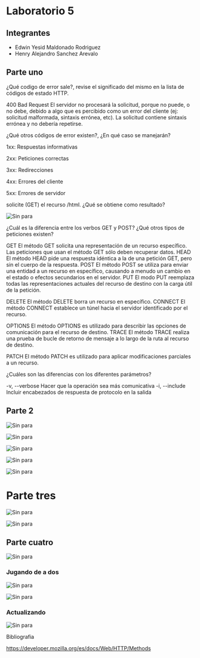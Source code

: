 # Laboratorio 5


## Integrantes
- Edwin Yesid Maldonado Rodriguez
- Henry Alejandro Sanchez Arevalo

## Parte uno

¿Qué codigo de error sale?, revise el significado del mismo en la lista de códigos de estado HTTP.

400 Bad Request
El servidor no procesará la solicitud, porque no puede, o no debe, debido a algo que es percibido como un error del cliente (ej: solicitud malformada, sintaxis errónea, etc). La solicitud contiene sintaxis errónea y no debería repetirse.

¿Qué otros códigos de error existen?, ¿En qué caso se manejarán?

1xx: Respuestas informativas

2xx: Peticiones correctas

3xx: Redirecciones

4xx: Errores del cliente

5xx: Errores de servidor

solicite (GET) el recurso /html. ¿Qué se obtiene como resultado?

![Sin para](https://i.ibb.co/Xz99RB0/Screenshot-from-2020-02-22-07-59-41-copy.png)

¿Cuál es la diferencia entre los verbos GET y POST? ¿Qué otros tipos de peticiones existen?

GET
El método GET  solicita una representación de un recurso específico. Las peticiones que usan el método GET sólo deben recuperar datos.
HEAD
El método HEAD pide una respuesta idéntica a la de una petición GET, pero sin el cuerpo de la respuesta.
POST
El método POST se utiliza para enviar una entidad a un recurso en específico, causando a menudo un cambio en el estado o efectos secundarios en el servidor.
PUT
El modo PUT reemplaza todas las representaciones actuales del recurso de destino con la carga útil de la petición.

DELETE
El método DELETE borra un recurso en específico.
CONNECT
El método CONNECT establece un túnel hacia el servidor identificado por el recurso.

OPTIONS
El método OPTIONS es utilizado para describir las opciones de comunicación para el recurso de destino.
TRACE
El método TRACE  realiza una prueba de bucle de retorno de mensaje a lo largo de la ruta al recurso de destino.

PATCH
El método PATCH  es utilizado para aplicar modificaciones parciales a un recurso.

¿Cuáles son las diferencias con los diferentes parámetros?

-v, --verbose Hacer que la operación sea más comunicativa
-i, --include Incluir encabezados de respuesta de protocolo en la salida

## Parte 2

![Sin para](https://i.ibb.co/n1BG59H/Screenshot-from-2020-02-22-08-34-47-copy.png)

![Sin para](https://i.ibb.co/NmLYdh1/Screenshot-from-2020-02-22-09-17-23-copy.png)

![Sin para](https://i.ibb.co/Jr0nrBS/Screenshot-from-2020-02-22-09-32-32-copy.png)

![Sin para](https://i.ibb.co/B2dncZD/Screenshot-from-2020-02-22-09-37-20-copy.png)

![Sin para](https://i.ibb.co/9ZFfpwS/Screenshot-from-2020-02-22-09-43-48-copy.png)

# Parte tres

![Sin para](https://i.ibb.co/LS3n3T3/Parametro-No-Numero.jpg)

![Sin para](https://i.ibb.co/zxrvQgr/Tabla.jpg)

## Parte cuatro

![Sin para](https://i.ibb.co/Hh19qYt/Jugando.jpg)
### Jugando de a dos
![Sin para](https://i.ibb.co/sJ16Bf7/Jugando-en-dos.jpg)

![Sin para](https://i.ibb.co/2MR78Df/hackeando.jpg)
### Actualizando
![Sin para](https://i.ibb.co/0VnkS5v/actualizando.jpg)


Bibliografia

https://developer.mozilla.org/es/docs/Web/HTTP/Methods


